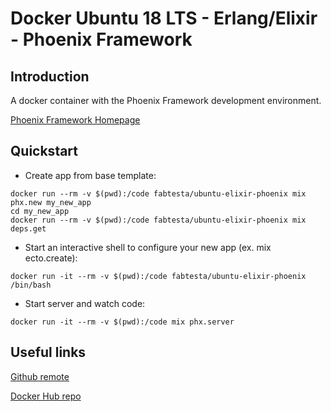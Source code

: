 Docker Ubuntu 18 LTS - Erlang/Elixir - Phoenix Framework
==============
## Introduction 

A docker container with the Phoenix Framework development environment.

[Phoenix Framework Homepage](https://phoenixframework.org/)
## Quickstart

* Create app from base template:
```
docker run --rm -v $(pwd):/code fabtesta/ubuntu-elixir-phoenix mix phx.new my_new_app
cd my_new_app
docker run --rm -v $(pwd):/code fabtesta/ubuntu-elixir-phoenix mix deps.get
```
* Start an interactive shell to configure your new app (ex. mix ecto.create):
```
docker run -it --rm -v $(pwd):/code fabtesta/ubuntu-elixir-phoenix /bin/bash
```
* Start server and watch code:
```
docker run -it --rm -v $(pwd):/code mix phx.server
```

## Useful links

[Github remote](https://github.com/fabtesta/ubuntu-elixir-phoenix)

[Docker Hub repo](https://hub.docker.com/r/fabtesta/ubuntu-elixir-phoenix)